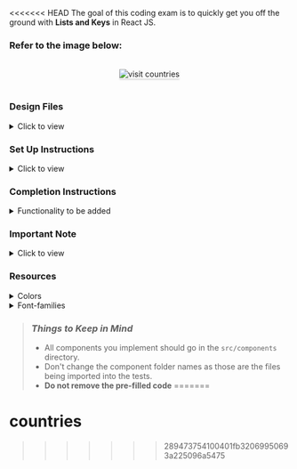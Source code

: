 <<<<<<< HEAD
The goal of this coding exam is to quickly get you off the ground with **Lists and Keys** in React JS.

### Refer to the image below:

<br/>
<div style="text-align: center;">
    <img src="https://assets.ccbp.in/frontend/content/react-js/visit-countries-output.gif" alt="visit countries" style="max-width:70%;box-shadow:0 2.8px 2.2px rgba(0, 0, 0, 0.12)">
</div>
<br/>

### Design Files

<details>
<summary>Click to view</summary>

- [Medium (Size >= 768px), Large (Size >= 992px) and Extra Large (Size >= 1200px)](https://assets.ccbp.in/frontend/content/react-js/visit-countries-lg-output.png)
- [Medium (Size >= 768px), Large (Size >= 992px) and Extra Large (Size >= 1200px) - No Visited Countries View](https://assets.ccbp.in/frontend/content/react-js/visit-countries-no-visited-countries-lg-output.png)

</details>

### Set Up Instructions

<details>
<summary>Click to view</summary>

- Download dependencies by running `npm install`
- Start up the app using `npm start`

</details>

### Completion Instructions

<details>
<summary>Functionality to be added</summary>
<br/>

The app must have the following functionalities

- Initially, the list of given countries should be displayed.
  - If the country is not visited, it should be displayed with the **Visit** button.
  - If the country is visited, it should be displayed with the text **Visited** and also should be displayed in the visited countries.
- When a **Visit** button of the country is clicked,
  - The country should be added in the visited countries.
  - The **Visit** button of a respective country should be replaced with the text **Visited**.
- When a **Remove** button in one of the visited countries is clicked,
  - The respective visited country should be removed from the visited countries.
  - The **Visited** text of a respective visited country should be replaced with a **Visit** button.
- When all the visited countries are removed, then [No Visited Countries View](https://assets.ccbp.in/frontend/content/react-js/visit-countries-no-visited-countries-lg-output.png) should be displayed.
- The `App` component consists of the `initialCountriesList`. It consists of a list of countries with the following properties in each country object.

  |    key    | DataType |
  | :-------: | :------: |
  |    id     |  String  |
  |   name    |  String  |
  | imageUrl  |  String  |
  | isVisited | Boolean  |

</details>

### Important Note

<details>
<summary>Click to view</summary>

<br/>

**The following instruction is required for the tests to pass**

- The image of each visited country should have the `alt` attribute value as **thumbnail**.

</details>

### Resources

<details>
<summary>Colors</summary>

<br/>

<div style="background-color: #161624; width: 150px; padding: 10px; color: white">Hex: #161624</div>
<div style="background-color: #f8fafc; width: 150px; padding: 10px; color: black">Hex: #f8fafc</div>
<div style="background-color: #334155; width: 150px; padding: 10px; color: white">Hex: #334155</div>
<div style="background-color: #1f1f2f; width: 150px; padding: 10px; color: white">Hex: #1f1f2f</div>
<div style="background-color: #f1f5f9; width: 150px; padding: 10px; color: black">Hex: #f1f5f9</div>
<div style="background-color: #ffffff; width: 150px; padding: 10px; color: black">Hex: #ffffff</div>
<div style="background-color: #3b82f6; width: 150px; padding: 10px; color: black">Hex: #3b82f6</div>
<div style="background-color: #94a3b8; width: 150px; padding: 10px; color: white">Hex: #94a3b8</div>
<div style="background-color: #cbd5e1; width: 150px; padding: 10px; color: black">Hex: #cbd5e1</div>

</details>

<details>
<summary>Font-families</summary>

- Roboto

</details>

> ### _Things to Keep in Mind_
>
> - All components you implement should go in the `src/components` directory.
> - Don't change the component folder names as those are the files being imported into the tests.
> - **Do not remove the pre-filled code**
=======
# countries
>>>>>>> 289473754100401fb32069950693a225096a5475
